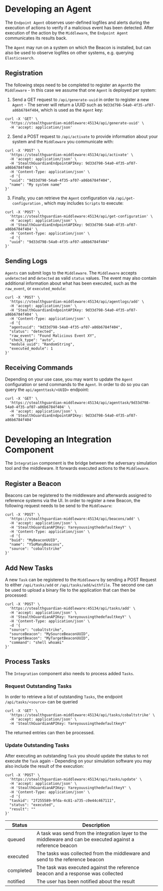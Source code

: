 # Developing an Agent
The `Endpoint Agent` observes user-defined logfiles and alerts during the execution of actions to verify if a malicious event has been detected. After execution of the action by the `Middleware`, the `Endpoint Agent` communicates its results back.

The `Agent` may run on a system on which the Beacon is installed, but can also be used to observe logfiles on other systems, e.g. querying `Elasticsearch`.

## Registration

The following steps need to be completed to register an `Agent`to the `Middleware` - In this case we assume that one `Agent` is deployed per system:

1. Send a GET request to `/api/generate-uuid` in order to register a new `Agent` - The server will return a UUID such as `9d33d798-54a0-4f35-af07-a86b6784f404`, which is used as the `Agent` key:

```
curl -X 'GET' \
  'https://stealthguardian-middleware:45134/api/generate-uuid' \
  -H 'accept: application/json'
```

2. Send a POST request to `/api/activate` to provide information about your system and the `Middleware` you communicate with:

```
curl -X 'POST' \
  'https://stealthguardian-middleware:45134/api/activate' \
  -H 'accept: application/json' \
  -H 'StealthGuardianEndpointAPIKey: 9d33d798-54a0-4f35-af07-a86b6784f404' \
  -H 'Content-Type: application/json' \
  -d '{
  "uuid": "9d33d798-54a0-4f35-af07-a86b6784f404",
  "name": "My system name"
}'
```

3. Finally, you can retrieve the `Agent` configuration via `/api/get-configuration` , which may includes `Scripts` to execute:

```
curl -X 'POST' \
  'https://stealthguardian-middleware:45134/api/get-configuration' \
  -H 'accept: application/json' \
  -H 'StealthGuardianEndpointAPIKey: 9d33d798-54a0-4f35-af07-a86b6784f404' \
  -H 'Content-Type: application/json' \
  -d '{
  "uuid": "9d33d798-54a0-4f35-af07-a86b6784f404"
}'
```

## Sending Logs
`Agents` can submit logs to the `Middleware`. The `Middleware` accepts `undetected` and `detected` as valid `status` values. The event may also contain additional information about what has been executed, such as the `raw_event`, or `executed_module`:

```
curl -X 'POST' \
  'https://stealthguardian-middleware:45134/api/agentlogs/add' \
  -H 'accept: application/json' \
  -H 'StealthGuardianEndpointAPIKey: 9d33d798-54a0-4f35-af07-a86b6784f404' \
  -H 'Content-Type: application/json' \
  -d '{
  "agentuuid": "9d33d798-54a0-4f35-af07-a86b6784f404",
  "status": "detected",
  "raw_event": "Found Malicious Event XY",
  "check_type": "auto",
  "module_uuid": "RandomString",
  "executed_module": 1
}'
```

## Receiving Commands
Depending on your use case, you may want to update the `Agent` configuration or send commands to the `Agent`. In order to do so you can query the `api/agenttask/<UUID>` endpoint:

```
curl -X 'GET' \
  'https://stealthguardian-middleware:45134/api/agenttask/9d33d798-54a0-4f35-af07-a86b6784f404' \
  -H 'accept: application/json' \
  -H 'StealthGuardianEndpointAPIKey: 9d33d798-54a0-4f35-af07-a86b6784f404'
```


# Developing an Integration Component
The `Integration` component is the bridge between the adversary simulation tool and the middleware. It forwards executed actions to the `Middleware`.

## Register a Beacon
Beacons can be registered to the middleware and afterwards assigned to reference systems via the UI. In order to register a new Beacon, the following request needs to be send to the `Middleware`:

```
curl -X 'POST' \
  'https://stealthguardian-middleware:45134/api/beacons/add' \
  -H 'accept: application/json' \
  -H 'StealthGuardianAPIKey: YareyouusingthedefaultkeyY' \
  -H 'Content-Type: application/json' \
  -d '{
  "buid": "MyBeaconUUID",
  "name": "YSoManyBeacons",
  "source": "cobaltstrike"
}'
```

## Add New Tasks
A new `Task` can be registered to the `Middleware` by sending a POST Request to either `/api/tasks/add` or `/api/tasks/add/withfile`. The second one can be used to upload a binary file to the application that can then be processed:

```
curl -X 'POST' \
  'https://stealthguardian-middleware:45134/api/tasks/add' \
  -H 'accept: application/json' \
  -H 'StealthGuardianAPIKey: YareyouusingthedefaultkeyY' \
  -H 'Content-Type: application/json' \
  -d '{
  "source": "cobaltstrike",
  "sourceBeacon": "MySourceBeaconUUID",
  "targetBeacon": "MyTargetBeaconUUID",
  "command": "shell whoami"
}'
```

## Process Tasks
The `Integration` component also needs to process added `Tasks`.

### Request Outstanding Tasks
In order to retrieve a list of outstanding `Tasks`, the endpoint `/api/tasks/<source>` can be queried

```
curl -X 'GET' \
  'https://stealthguardian-middleware:45134/api/tasks/cobaltstrike' \
  -H 'accept: application/json' \
  -H 'StealthGuardianAPIKey: YareyouusingthedefaultkeyY'
```

The returned entries can then be processed.

### Update Outstanding Tasks
After executing an outstanding `Task` you should update the status to not execute the `Task` again - Depending on your simulation software you may also include the result of the execution:

```
curl -X 'POST' \
  'https://stealthguardian-middleware:45134/api/tasks/update' \
  -H 'accept: application/json' \
  -H 'StealthGuardianAPIKey: YareyouusingthedefaultkeyY' \
  -H 'Content-Type: application/json' \
  -d '{
  "taskid": "2f255589-9fda-4c81-a735-c0e44c467111",
  "status": "executed",
  "result": ""
}'
```

| Status    | Description                                                                                                 |
| --------- | ----------------------------------------------------------------------------------------------------------- |
| queued    | A task was send from the integration layer to the middleware and can be executed against a reference beacon |
| executed  | The tasks was collected from the middleware and send to the reference beacon                                |
| completed | The task was executed against the reference beacon and a response was collected                             |
| notified  | The user has been notified about the result                                                                 |
